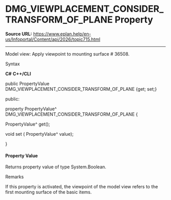 # DMG_VIEWPLACEMENT_CONSIDER_TRANSFORM_OF_PLANE Property

**Source URL:** https://www.eplan.help/en-us/Infoportal/Content/api/2026/topic715.html

---

Model view: Apply viewpoint to mounting surface # 36508.

Syntax

**C#**
**C++/CLI**


public PropertyValue DMG_VIEWPLACEMENT_CONSIDER_TRANSFORM_OF_PLANE {get; set;}

public:

property PropertyValue^ DMG_VIEWPLACEMENT_CONSIDER_TRANSFORM_OF_PLANE {

   PropertyValue^ get();

   void set (    PropertyValue^ value);

}


#### Property Value

Returns property value of type System.Boolean.

Remarks

If this property is activated, the viewpoint of the model view refers to the first mounting surface of the basic items.
